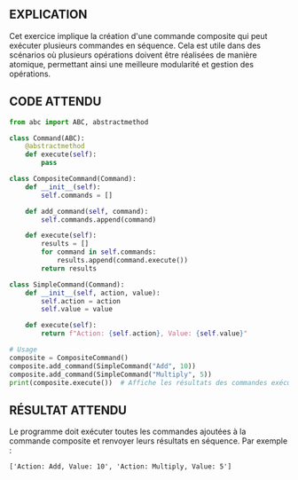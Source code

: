 ## EXPLICATION

Cet exercice implique la création d'une commande composite qui peut exécuter plusieurs commandes en séquence. Cela est utile dans des scénarios où plusieurs opérations doivent être réalisées de manière atomique, permettant ainsi une meilleure modularité et gestion des opérations.

## CODE ATTENDU

```python
from abc import ABC, abstractmethod

class Command(ABC):
    @abstractmethod
    def execute(self):
        pass

class CompositeCommand(Command):
    def __init__(self):
        self.commands = []

    def add_command(self, command):
        self.commands.append(command)

    def execute(self):
        results = []
        for command in self.commands:
            results.append(command.execute())
        return results

class SimpleCommand(Command):
    def __init__(self, action, value):
        self.action = action
        self.value = value

    def execute(self):
        return f"Action: {self.action}, Value: {self.value}"

# Usage
composite = CompositeCommand()
composite.add_command(SimpleCommand("Add", 10))
composite.add_command(SimpleCommand("Multiply", 5))
print(composite.execute())  # Affiche les résultats des commandes exécutées en séquence
``` 

## RÉSULTAT ATTENDU

Le programme doit exécuter toutes les commandes ajoutées à la commande composite et renvoyer leurs résultats en séquence. Par exemple :

```
['Action: Add, Value: 10', 'Action: Multiply, Value: 5']
```